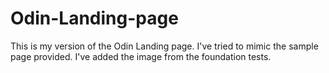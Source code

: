 # Odin-Landing-page
This is my version of the Odin Landing page.
I've tried to mimic the sample page provided.
I've added the image from the foundation tests.
